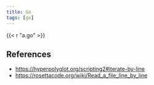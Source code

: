 ```yaml
---
title: Go
tags: [go]
---
```


{{< r "a.go" >}}

## References

- <https://hyperpolyglot.org/scripting2#iterate-by-line>
- <https://rosettacode.org/wiki/Read_a_file_line_by_line>
